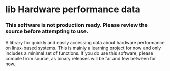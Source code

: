 # lib Hardware performance data

### This software is not production ready. Please review the source before attempting to use.

A library for quickly and easily accessing data about hardware performance on linux-based systems.
This is mainly a learning project for now and only includes a minimal set of functions.
If you do use this software, please compile from source, as binary releases will be far and few between for now.

